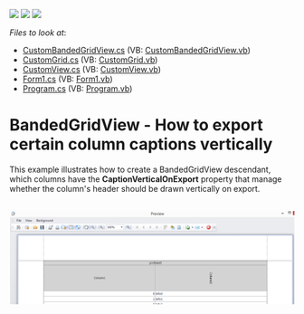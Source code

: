 <!-- default badges list -->
![](https://img.shields.io/endpoint?url=https://codecentral.devexpress.com/api/v1/VersionRange/128624075/23.1.2%2B)
[![](https://img.shields.io/badge/Open_in_DevExpress_Support_Center-FF7200?style=flat-square&logo=DevExpress&logoColor=white)](https://supportcenter.devexpress.com/ticket/details/T184820)
[![](https://img.shields.io/badge/📖_How_to_use_DevExpress_Examples-e9f6fc?style=flat-square)](https://docs.devexpress.com/GeneralInformation/403183)
<!-- default badges end -->
<!-- default file list -->
*Files to look at*:

* [CustomBandedGridView.cs](./CS/CustomBandedGridView/CustomBandedGridView.cs) (VB: [CustomBandedGridView.vb](./VB/CustomBandedGridView/CustomBandedGridView.vb))
* [CustomGrid.cs](./CS/CustomBandedGridView/CustomGrid.cs) (VB: [CustomGrid.vb](./VB/CustomBandedGridView/CustomGrid.vb))
* [CustomView.cs](./CS/CustomBandedGridView/CustomView.cs) (VB: [CustomView.vb](./VB/CustomBandedGridView/CustomView.vb))
* [Form1.cs](./CS/Form1.cs) (VB: [Form1.vb](./VB/Form1.vb))
* [Program.cs](./CS/Program.cs) (VB: [Program.vb](./VB/Program.vb))
<!-- default file list end -->
# BandedGridView - How to export certain column captions vertically


<p>This example illustrates how to create a BandedGridView descendant, which columns have the <strong>CaptionVerticalOnExport</strong> property that manage whether the column's header should be drawn vertically on export.</p>
<br /><img src="https://raw.githubusercontent.com/DevExpress-Examples/bandedgridview-how-to-export-certain-column-captions-vertically-t184820/14.1.8+/media/53e4b6a8-7f9c-11e4-80ba-00155d624807.png">

<br/>


